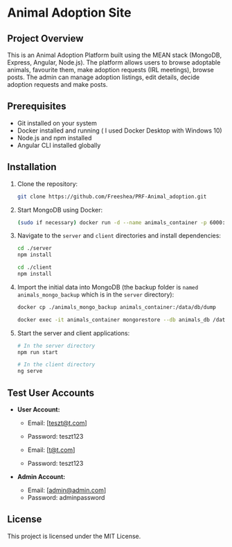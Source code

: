 # Animal Adoption Site

## Project Overview

This is an Animal Adoption Platform built using the MEAN stack (MongoDB, Express, Angular, Node.js). The platform allows users to browse adoptable animals, favourite them, make adoption requests (IRL meetings), browse posts. The admin can manage adoption listings, edit details, decide adoption requests and make posts.

## Prerequisites

* Git installed on your system
* Docker installed and running ( I used Docker Desktop with Windows 10)
* Node.js and npm installed
* Angular CLI installed globally

## Installation

1. Clone the repository:

   ```bash
   git clone https://github.com/Freeshea/PRF-Animal_adoption.git
   ```

2. Start MongoDB using Docker:

   ```bash
   (sudo if necessary) docker run -d --name animals_container -p 6000:27017 -v animals_mongo_data:/data/db mongo
   ```

3. Navigate to the `server` and `client` directories and install dependencies:

   ```bash
   cd ./server
   npm install

   cd ./client
   npm install
   ```

4. Import the initial data into MongoDB (the backup folder is `named animals_mongo_backup` which is in the `server` directory):

   ```bash
   docker cp ./animals_mongo_backup animals_container:/data/db/dump
   
   docker exec -it animals_container mongorestore --db animals_db /data/db/dump/animals_db
   ```

5. Start the server and client applications:

   ```bash
   # In the server directory
   npm run start

   # In the client directory
   ng serve
   ```

## Test User Accounts

* **User Account:**

  * Email: [teszt@t.com]
  * Password: teszt123
 
  * Email: [t@t.com]
  * Password: teszt123

* **Admin Account:**

  * Email: [admin@admin.com]
  * Password: adminpassword

## License

This project is licensed under the MIT License.
